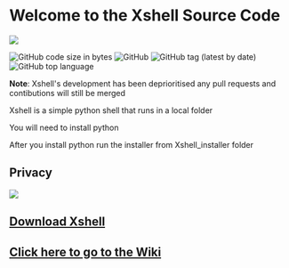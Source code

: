 <h1>Welcome to the Xshell Source Code</h1>
<img src=https://github.com/awesomelewis2007/Xshell/blob/main/Images%20and%20Wiki/Logos/Xshell_Banner_addon_update.png>

![GitHub code size in bytes](https://img.shields.io/github/languages/code-size/awesomelewis2007/Xshell?label=Code%20size)
![GitHub](https://img.shields.io/github/license/awesomelewis2007/Xshell?color=blue)
![GitHub tag (latest by date)](https://img.shields.io/github/v/tag/awesomelewis2007/Xshell?label=Latest%20version%20%20)
![GitHub top language](https://img.shields.io/github/languages/top/awesomelewis2007/Xshell)

**Note**: Xshell's development has been deprioritised any pull requests and contibutions will still be merged 

Xshell is a simple python shell that runs in a local folder

You will need to install python

After you install python run the installer from Xshell_installer folder

## Privacy
![](https://raw.githubusercontent.com/awesomelewis2007/Xshell/main/Images%20and%20Wiki/Privacy.png)

## [Download Xshell](https://github.com/awesomelewis2007/Xshell/releases)

## [Click here to go to the Wiki](https://github.com/awesomelewis2007/Xshell/wiki)
